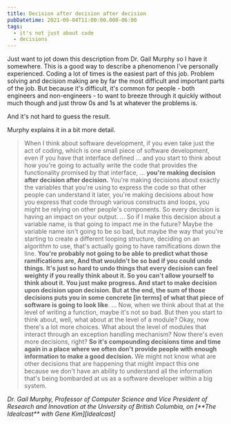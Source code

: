 ```yaml
---
title: Decision after decision after decision
pubDatetime: 2021-09-04T11:00:00.000-06:00
tags:
  - it's not just about code
  - decisions
---
```


Just want to jot down this description from Dr. Gail Murphy so I have it somewhere. This is a good way to describe a phenomenon I've personally experienced. Coding a lot of times is the easiest part of this job. Problem solving and decision making are by far the most difficult and important parts of the job. But because it's difficult, it's common for people - both engineers and non-engineers - to want to breeze through it quickly without much though and just throw 0s and 1s at whatever the problems is.

And it's not hard to guess the result.

Murphy explains it in a bit more detail.

> When I think about software development, if you even take just the act of coding, which is one small piece of software development, even if you have that interface defined ... and you start to think about how you're going to actually write the code that provides the functionality promised by that interface, ... **you're making decision after decision after decision.** You're making decisions about exactly the variables that you're using to express the code so that other people can understand it later, you're making decisions about how you express that code through various constructs and loops, you might be relying on other people's components. So every decision is having an impact on your output. ... So if I make this decision about a variable name, is that going to impact me in the future? Maybe the variable name isn't going to be so bad, but maybe the way that you're starting to create a different looping structure, deciding on an algorithm to use, that's actually going to have ramifications down the line. **You're probably not going to be able to predict what those ramifications are, And that wouldn't be so bad if you could undo things. It's just so hard to undo things that every decision can feel weighty if you really think about it. So you can't allow yourself to think about it. You just make progress. And start to make decision upon decision upon decision. But at the end, the sum of those decisions puts you in some concrete [in terms] of what that piece of software is going to look like**. ... Now, when we think about that at the level of writing a function, maybe it's not so bad. But then you start to think about, well, what about at the level of a module? Okay, now there's a lot more choices. What about the level of modules that interact through an exception handling mechanism? Now there's even more decisions, right? **So it's compounding decisions time and time again in a place where we often don't provide people with enough information to make a good decision.** We might not know what are other decisions that are happening that might impact this one because we don't have an ability to understand all the information that's being bombarded at us as a software developer within a big system.

<cite>
  Dr. Gail Murphy, Professor of Computer Science and Vice President of Research
  and Innovation at the University of British Columbia, on [**The Idealcast**
  with Gene Kim][Idealcast]
</cite>

[idealcast]: https://itrevolution.com/the-idealcast-episode-21/
